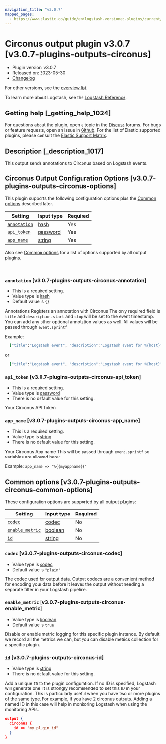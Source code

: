```yaml
---
navigation_title: "v3.0.7"
mapped_pages:
  - https://www.elastic.co/guide/en/logstash-versioned-plugins/current/v3.0.7-plugins-outputs-circonus.html
---
```


# Circonus output plugin v3.0.7 [v3.0.7-plugins-outputs-circonus]


* Plugin version: v3.0.7
* Released on: 2023-05-30
* [Changelog](https://github.com/logstash-plugins/logstash-output-circonus/blob/v3.0.7/CHANGELOG.md)

For other versions, see the [overview list](output-circonus-index.md).

To learn more about Logstash, see the [Logstash Reference](logstash://reference/index.md).

## Getting help [_getting_help_1024]

For questions about the plugin, open a topic in the [Discuss](http://discuss.elastic.co) forums. For bugs or feature requests, open an issue in [Github](https://github.com/logstash-plugins/logstash-output-circonus). For the list of Elastic supported plugins, please consult the [Elastic Support Matrix](https://www.elastic.co/support/matrix#matrix_logstash_plugins).


## Description [_description_1017]

This output sends annotations to Circonus based on Logstash events.


## Circonus Output Configuration Options [v3.0.7-plugins-outputs-circonus-options]

This plugin supports the following configuration options plus the [Common options](v3-0-7-plugins-outputs-circonus.md#v3.0.7-plugins-outputs-circonus-common-options) described later.

| Setting | Input type | Required |
| --- | --- | --- |
| [`annotation`](v3-0-7-plugins-outputs-circonus.md#v3.0.7-plugins-outputs-circonus-annotation) | [hash](logstash://reference/configuration-file-structure.md#hash) | Yes |
| [`api_token`](v3-0-7-plugins-outputs-circonus.md#v3.0.7-plugins-outputs-circonus-api_token) | [password](logstash://reference/configuration-file-structure.md#password) | Yes |
| [`app_name`](v3-0-7-plugins-outputs-circonus.md#v3.0.7-plugins-outputs-circonus-app_name) | [string](logstash://reference/configuration-file-structure.md#string) | Yes |

Also see [Common options](v3-0-7-plugins-outputs-circonus.md#v3.0.7-plugins-outputs-circonus-common-options) for a list of options supported by all output plugins.

 

### `annotation` [v3.0.7-plugins-outputs-circonus-annotation]

* This is a required setting.
* Value type is [hash](logstash://reference/configuration-file-structure.md#hash)
* Default value is `{}`

Annotations Registers an annotation with Circonus The only required field is `title` and `description`. `start` and `stop` will be set to the event timestamp. You can add any other optional annotation values as well. All values will be passed through `event.sprintf`

Example:

```ruby
  ["title":"Logstash event", "description":"Logstash event for %{host}"]
```

or

```ruby
  ["title":"Logstash event", "description":"Logstash event for %{host}", "parent_id", "1"]
```


### `api_token` [v3.0.7-plugins-outputs-circonus-api_token]

* This is a required setting.
* Value type is [password](logstash://reference/configuration-file-structure.md#password)
* There is no default value for this setting.

Your Circonus API Token


### `app_name` [v3.0.7-plugins-outputs-circonus-app_name]

* This is a required setting.
* Value type is [string](logstash://reference/configuration-file-structure.md#string)
* There is no default value for this setting.

Your Circonus App name This will be passed through `event.sprintf` so variables are allowed here:

Example: `app_name => "%{{myappname}}"`



## Common options [v3.0.7-plugins-outputs-circonus-common-options]

These configuration options are supported by all output plugins:

| Setting | Input type | Required |
| --- | --- | --- |
| [`codec`](v3-0-7-plugins-outputs-circonus.md#v3.0.7-plugins-outputs-circonus-codec) | [codec](logstash://reference/configuration-file-structure.md#codec) | No |
| [`enable_metric`](v3-0-7-plugins-outputs-circonus.md#v3.0.7-plugins-outputs-circonus-enable_metric) | [boolean](logstash://reference/configuration-file-structure.md#boolean) | No |
| [`id`](v3-0-7-plugins-outputs-circonus.md#v3.0.7-plugins-outputs-circonus-id) | [string](logstash://reference/configuration-file-structure.md#string) | No |

### `codec` [v3.0.7-plugins-outputs-circonus-codec]

* Value type is [codec](logstash://reference/configuration-file-structure.md#codec)
* Default value is `"plain"`

The codec used for output data. Output codecs are a convenient method for encoding your data before it leaves the output without needing a separate filter in your Logstash pipeline.


### `enable_metric` [v3.0.7-plugins-outputs-circonus-enable_metric]

* Value type is [boolean](logstash://reference/configuration-file-structure.md#boolean)
* Default value is `true`

Disable or enable metric logging for this specific plugin instance. By default we record all the metrics we can, but you can disable metrics collection for a specific plugin.


### `id` [v3.0.7-plugins-outputs-circonus-id]

* Value type is [string](logstash://reference/configuration-file-structure.md#string)
* There is no default value for this setting.

Add a unique `ID` to the plugin configuration. If no ID is specified, Logstash will generate one. It is strongly recommended to set this ID in your configuration. This is particularly useful when you have two or more plugins of the same type. For example, if you have 2 circonus outputs. Adding a named ID in this case will help in monitoring Logstash when using the monitoring APIs.

```json
output {
  circonus {
    id => "my_plugin_id"
  }
}
```



